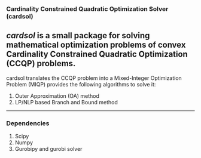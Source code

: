 ### Cardinality Constrained Quadratic Optimization Solver (cardsol)


*cardsol* is a small package for solving mathematical optimization problems of convex Cardinality Constrained Quadratic
Optimization (CCQP) problems. 
---
cardsol translates the CCQP problem into a Mixed-Integer Optimization Problem (MIQP) provides 
the following algorithms to solve it:

1. Outer Approximation (OA) method
2. LP/NLP based Branch and Bound method
---

### Dependencies
1. Scipy
2. Numpy
3. Gurobipy and gurobi solver



